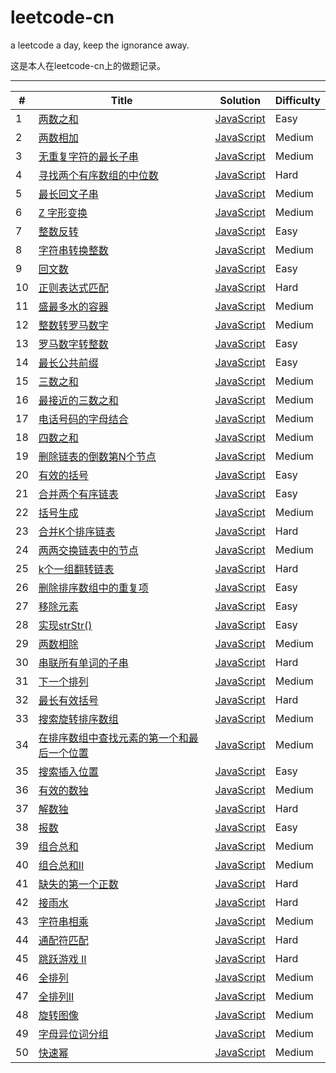 # leetcode-cn
a leetcode a day, keep the  ignorance away.

这是本人在leetcode-cn上的做题记录。

---

\# | Title | Solution | Difficulty
---|---|---|---
1 | [两数之和](https://leetcode-cn.com/problems/two-sum/) | [JavaScript](https://github.com/matteokjh/leetcode-cn/blob/master/javaScript/1-twoSum.js)  | Easy
2 | [两数相加](https://leetcode-cn.com/problems/add-two-numbers/) | [JavaScript](https://github.com/matteokjh/leetcode-cn/blob/master/javaScript/2-addTwo.js)  | Medium
3 | [无重复字符的最长子串](https://leetcode-cn.com/problems/longest-substring-without-repeating-characters/) | [JavaScript](https://github.com/matteokjh/leetcode-cn/blob/master/javaScript/3-subString.js)  | Medium
4 | [寻找两个有序数组的中位数](https://leetcode-cn.com/problems/median-of-two-sorted-arrays/) | [JavaScript](https://github.com/matteokjh/leetcode-cn/blob/master/javaScript/4-findMedian.js)  | Hard
5 | [最长回文子串](https://leetcode-cn.com/problems/longest-palindromic-substring/) | [JavaScript](https://github.com/matteokjh/leetcode-cn/blob/master/javaScript/5-longestPalindrome.js)  | Medium
6 | [Z 字形变换](https://leetcode-cn.com/problems/zigzag-conversion/) | [JavaScript](https://github.com/matteokjh/leetcode-cn/blob/master/javaScript/6-zConvert.js)  | Medium
7 | [整数反转](https://leetcode-cn.com/problems/reverse-integer/) | [JavaScript](https://github.com/matteokjh/leetcode-cn/blob/master/javaScript/7-intReverse.js)  | Easy
8 | [字符串转换整数](https://leetcode-cn.com/problems/string-to-integer-atoi/) | [JavaScript](https://github.com/matteokjh/leetcode-cn/blob/master/javaScript/8-myAtoI.js)  | Medium
9 | [回文数](https://leetcode-cn.com/problems/palindrome-number/) | [JavaScript](https://github.com/matteokjh/leetcode-cn/blob/master/javaScript/9-isPalindrome.js)  | Easy
10 | [正则表达式匹配](https://leetcode-cn.com/problems/regular-expression-matching/) | [JavaScript](https://github.com/matteokjh/leetcode-cn/blob/master/javaScript/10-isMatch.js)  | Hard
11 | [盛最多水的容器](https://leetcode-cn.com/problems/container-with-most-water/) | [JavaScript](https://github.com/matteokjh/leetcode-cn/blob/master/javaScript/11-maxArea.js)  | Medium
12 | [整数转罗马数字](https://leetcode-cn.com/problems/integer-to-roman/) | [JavaScript](https://github.com/matteokjh/leetcode-cn/blob/master/javaScript/12-intToRoman.js)  | Medium
13 | [罗马数字转整数](https://leetcode-cn.com/problems/roman-to-integer/) | [JavaScript](https://github.com/matteokjh/leetcode-cn/blob/master/javaScript/13-romanToInt.js)  | Easy
14 | [最长公共前缀](https://leetcode-cn.com/problems/longest-common-prefix/) | [JavaScript](https://github.com/matteokjh/leetcode-cn/blob/master/javaScript/14-longestPrefix.js)  | Easy
15 | [三数之和](https://leetcode-cn.com/problems/3sum/) | [JavaScript](https://github.com/matteokjh/leetcode-cn/blob/master/javaScript/15-threeSum.js)  | Medium
16 | [最接近的三数之和](https://leetcode-cn.com/problems/3sum-closest/) | [JavaScript](https://github.com/matteokjh/leetcode-cn/blob/master/javaScript/16-threeSumCloset.js)  | Medium
17 | [电话号码的字母结合](https://leetcode-cn.com/problems/letter-combinations-of-a-phone-number/) | [JavaScript](https://github.com/matteokjh/leetcode-cn/blob/master/javaScript/17-phoneNumber.js)  | Medium
18 | [四数之和](https://leetcode-cn.com/problems/4sum/) | [JavaScript](https://github.com/matteokjh/leetcode-cn/blob/master/javaScript/18-fourSum.js)  | Medium
19 | [删除链表的倒数第N个节点](https://leetcode-cn.com/problems/remove-nth-node-from-end-of-list/) | [JavaScript](https://github.com/matteokjh/leetcode-cn/blob/master/javaScript/19-removeNode.js)  | Medium
20 | [有效的括号](https://leetcode-cn.com/problems/valid-parentheses/) | [JavaScript](https://github.com/matteokjh/leetcode-cn/blob/master/javaScript/20-isValid.js)  | Easy
21 | [合并两个有序链表](https://leetcode-cn.com/problems/merge-two-sorted-lists/) | [JavaScript](https://github.com/matteokjh/leetcode-cn/blob/master/javaScript/21-mergeList.js)  | Easy
22 | [括号生成](https://leetcode-cn.com/problems/generate-parentheses/) | [JavaScript](https://github.com/matteokjh/leetcode-cn/blob/master/javaScript/22-parenthesis.js)  | Medium
23 | [合并K个排序链表](https://leetcode-cn.com/problems/merge-k-sorted-lists/) | [JavaScript](https://github.com/matteokjh/leetcode-cn/blob/master/javaScript/23-mergeListK.js)  | Hard
24 | [两两交换链表中的节点](https://leetcode-cn.com/problems/swap-nodes-in-pairs/) | [JavaScript](https://github.com/matteokjh/leetcode-cn/blob/master/javaScript/24-swapNode.js)  | Medium
25 | [k个一组翻转链表](https://leetcode-cn.com/problems/reverse-nodes-in-k-group/) | [JavaScript](https://github.com/matteokjh/leetcode-cn/blob/master/javaScript/25-reverseKGroup.js)  | Hard
26 | [删除排序数组中的重复项](https://leetcode-cn.com/problems/remove-duplicates-from-sorted-array/) | [JavaScript](https://github.com/matteokjh/leetcode-cn/blob/master/javaScript/26-removeDuplicates.js)  | Easy
27 | [移除元素](https://leetcode-cn.com/problems/remove-element/) | [JavaScript](https://github.com/matteokjh/leetcode-cn/blob/master/javaScript/27-removeElement.js)  | Easy
28 | [实现strStr()](https://leetcode-cn.com/problems/implement-strstr/) | [JavaScript](https://github.com/matteokjh/leetcode-cn/blob/master/javaScript/28-kmp.js)  | Easy
29 | [两数相除](https://leetcode-cn.com/problems/remove-element/) | [JavaScript](https://github.com/matteokjh/leetcode-cn/blob/master/javaScript/29-divide.js)  | Medium
30 | [串联所有单词的子串](https://leetcode-cn.com/problems/remove-element/) | [JavaScript](https://github.com/matteokjh/leetcode-cn/blob/master/javaScript/30-findSubString.js)  | Hard
31 | [下一个排列](https://leetcode-cn.com/problems/next-permutation/) | [JavaScript](https://github.com/matteokjh/leetcode-cn/blob/master/javaScript/31-nextArrange.js)  | Medium
32 | [最长有效括号](https://leetcode-cn.com/problems/longest-valid-parentheses/) | [JavaScript](https://github.com/matteokjh/leetcode-cn/blob/master/javaScript/32-longestValidParentheses.js)  | Hard
33 | [搜索旋转排序数组](https://leetcode-cn.com/problems/search-in-rotated-sorted-array/) | [JavaScript](https://github.com/matteokjh/leetcode-cn/blob/master/javaScript/33-searchReverse.js)  | Medium
34 | [在排序数组中查找元素的第一个和最后一个位置](https://leetcode-cn.com/problems/find-first-and-last-position-of-element-in-sorted-array/) | [JavaScript](https://github.com/matteokjh/leetcode-cn/blob/master/javaScript/34-findFirstandLast.js)  | Medium
35| [搜索插入位置](https://leetcode-cn.com/problems/search-insert-position/) | [JavaScript](https://github.com/matteokjh/leetcode-cn/blob/master/javaScript/35-searchInsert.js)  | Easy
36| [有效的数独](https://leetcode-cn.com/problems/valid-sudoku/) | [JavaScript](https://github.com/matteokjh/leetcode-cn/blob/master/javaScript/36-sudoku1.js)  | Medium
37| [解数独](https://leetcode-cn.com/problems/sudoku-solver/) | [JavaScript](https://github.com/matteokjh/leetcode-cn/blob/master/javaScript/37-sudoku2.js)  | Hard
38| [报数](https://leetcode-cn.com/problems/count-and-say/) | [JavaScript](https://github.com/matteokjh/leetcode-cn/blob/master/javaScript/38-countAndSay.js)  | Easy
39| [组合总和](https://leetcode-cn.com/problems/combination-sum/) | [JavaScript](https://github.com/matteokjh/leetcode-cn/blob/master/javaScript/39-combination.js)  | Medium
40| [组合总和II](https://leetcode-cn.com/problems/combination-sum-ii/) | [JavaScript](https://github.com/matteokjh/leetcode-cn/blob/master/javaScript/40-combination2.js)  | Medium
41| [缺失的第一个正数](https://leetcode-cn.com/problems/first-missing-positive/) | [JavaScript](https://github.com/matteokjh/leetcode-cn/blob/master/javaScript/41-firstMissingPositive.js)  | Hard
42| [接雨水](https://leetcode-cn.com/problems/trapping-rain-water/) | [JavaScript](https://github.com/matteokjh/leetcode-cn/blob/master/javaScript/42-catchTheRain.js)  | Hard
43| [字符串相乘](https://leetcode-cn.com/problems/multiply-strings/) | [JavaScript](https://github.com/matteokjh/leetcode-cn/blob/master/javaScript/43-stringMultiply.js)  | Medium
44| [通配符匹配](https://leetcode-cn.com/problems/wildcard-matching/) | [JavaScript](https://github.com/matteokjh/leetcode-cn/blob/master/javaScript/44-isMatch.js)  | Hard
45| [跳跃游戏 II](https://leetcode-cn.com/problems/jump-game-ii/) | [JavaScript](https://github.com/matteokjh/leetcode-cn/blob/master/javaScript/45-jumpII.js)  | Hard
46| [全排列](https://leetcode-cn.com/problems/permutations/) | [JavaScript](https://github.com/matteokjh/leetcode-cn/blob/master/javaScript/46-allArrange.js)  | Medium
47| [全排列II](https://leetcode-cn.com/problems/permutations-ii/) | [JavaScript](https://github.com/matteokjh/leetcode-cn/blob/master/javaScript/47-allArrangeII.js)  | Medium
48| [旋转图像](https://leetcode-cn.com/problems/rotate-image/) | [JavaScript](https://github.com/matteokjh/leetcode-cn/blob/master/javaScript/48-rotate.js)  | Medium
49| [字母异位词分组](https://leetcode-cn.com/problems/group-anagrams/) | [JavaScript](https://github.com/matteokjh/leetcode-cn/blob/master/javaScript/49-groupAnagrams.js)  | Medium
50| [快速幂](https://leetcode-cn.com/problems/powx-n/) | [JavaScript](https://github.com/matteokjh/leetcode-cn/blob/master/javaScript/50-myPow.js)  | Medium

